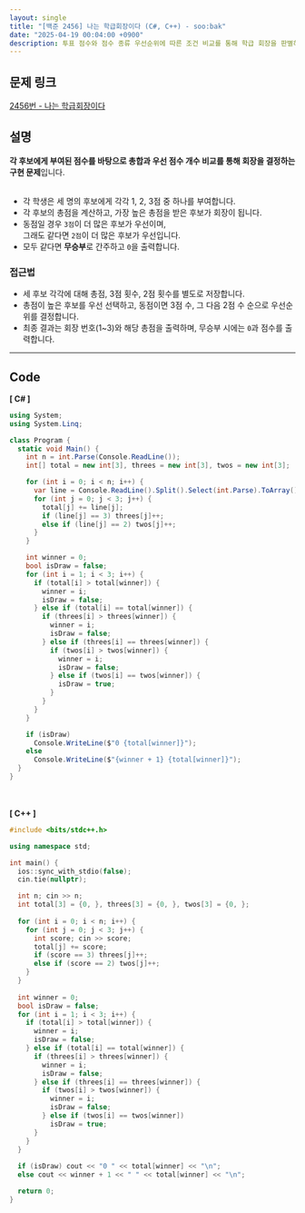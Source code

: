 ```yaml
---
layout: single
title: "[백준 2456] 나는 학급회장이다 (C#, C++) - soo:bak"
date: "2025-04-19 00:04:00 +0900"
description: 투표 점수와 점수 종류 우선순위에 따른 조건 비교를 통해 학급 회장을 판별하는 백준 2456번 나는 학급회장이다 문제의 C# 및 C++ 풀이 및 해설
---
```


## 문제 링크
[2456번 - 나는 학급회장이다](https://www.acmicpc.net/problem/2456)

## 설명
**각 후보에게 부여된 점수를 바탕으로 총합과 우선 점수 개수 비교를 통해 회장을 결정하는 구현 문제**입니다.<br>
<br>

- 각 학생은 세 명의 후보에게 각각 1, 2, 3점 중 하나를 부여합니다.<br>
- 각 후보의 총점을 계산하고, 가장 높은 총점을 받은 후보가 회장이 됩니다.<br>
- 동점일 경우 `3점`이 더 많은 후보가 우선이며,<br>
  그래도 같다면 `2점`이 더 많은 후보가 우선입니다.<br>
- 모두 같다면 **무승부**로 간주하고 `0`을 출력합니다.<br>

### 접근법
- 세 후보 각각에 대해 총점, 3점 횟수, 2점 횟수를 별도로 저장합니다.<br>
- 총점이 높은 후보를 우선 선택하고, 동점이면 3점 수, 그 다음 2점 수 순으로 우선순위를 결정합니다.<br>
- 최종 결과는 회장 번호(1~3)와 해당 총점을 출력하며, 무승부 시에는 `0`과 점수를 출력합니다.<br>

---

## Code
<b>[ C# ] </b>
<br>

```csharp
using System;
using System.Linq;

class Program {
  static void Main() {
    int n = int.Parse(Console.ReadLine());
    int[] total = new int[3], threes = new int[3], twos = new int[3];

    for (int i = 0; i < n; i++) {
      var line = Console.ReadLine().Split().Select(int.Parse).ToArray();
      for (int j = 0; j < 3; j++) {
        total[j] += line[j];
        if (line[j] == 3) threes[j]++;
        else if (line[j] == 2) twos[j]++;
      }
    }

    int winner = 0;
    bool isDraw = false;
    for (int i = 1; i < 3; i++) {
      if (total[i] > total[winner]) {
        winner = i;
        isDraw = false;
      } else if (total[i] == total[winner]) {
        if (threes[i] > threes[winner]) {
          winner = i;
          isDraw = false;
        } else if (threes[i] == threes[winner]) {
          if (twos[i] > twos[winner]) {
            winner = i;
            isDraw = false;
          } else if (twos[i] == twos[winner]) {
            isDraw = true;
          }
        }
      }
    }

    if (isDraw)
      Console.WriteLine($"0 {total[winner]}");
    else
      Console.WriteLine($"{winner + 1} {total[winner]}");
  }
}
```

<br><br>
<b>[ C++ ] </b>
<br>

```cpp
#include <bits/stdc++.h>

using namespace std;

int main() {
  ios::sync_with_stdio(false);
  cin.tie(nullptr);

  int n; cin >> n;
  int total[3] = {0, }, threes[3] = {0, }, twos[3] = {0, };
  
  for (int i = 0; i < n; i++) {
    for (int j = 0; j < 3; j++) {
      int score; cin >> score;
      total[j] += score;
      if (score == 3) threes[j]++;
      else if (score == 2) twos[j]++;
    }
  }
  
  int winner = 0;
  bool isDraw = false;
  for (int i = 1; i < 3; i++) {
    if (total[i] > total[winner]) {
      winner = i;
      isDraw = false;
    } else if (total[i] == total[winner]) {
      if (threes[i] > threes[winner]) {
        winner = i;
        isDraw = false;
      } else if (threes[i] == threes[winner]) {
        if (twos[i] > twos[winner]) {
          winner = i;
          isDraw = false;
        } else if (twos[i] == twos[winner])
          isDraw = true;
      }
    }
  }
  
  if (isDraw) cout << "0 " << total[winner] << "\n";
  else cout << winner + 1 << " " << total[winner] << "\n";

  return 0;
}
```
